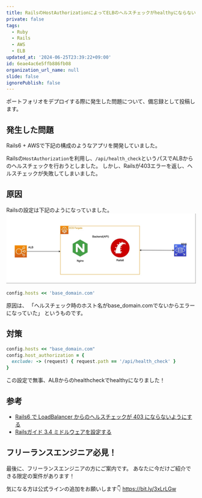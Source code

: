 ```yaml
---
title: RailsのHostAuthorizationによってELBのヘルスチェックがhealthyにならない
private: false
tags:
  - Ruby
  - Rails
  - AWS
  - ELB
updated_at: '2024-06-25T23:39:22+09:00'
id: 6eae4ac6e5ffb886fb08
organization_url_name: null
slide: false
ignorePublish: false
---
```


ポートフォリオをデプロイする際に発生した問題について、備忘録として投稿します。

## 発生した問題

Rails6 + AWSで下記の構成のようなアプリを開発していました。

Railsの`HostAuthorization`を利用し、`/api/health_check`というパスでALBからのヘルスチェックを行おうとしました。
しかし、Railsが403エラーを返し、ヘルスチェックが失敗してしまいました。

## 原因

Railsの設定は下記のようになっていました。
![](https://raw.githubusercontent.com/nomikazu-x/TIL/master/images/prettier-plugin-astro-organize-imports/alb-esc-nginx-rails-rds.jpg)

```ruby:environments/production.rb
config.hosts << 'base_domain.com'
```

原因は、
「ヘルスチェック時のホスト名がbase_domain.comでないからエラーになっていた」
というものです。

## 対策
```ruby:environments/production.rb
config.hosts << "base_domain.com"
config.host_authorization = { 
  exclude: -> (request) { request.path == '/api/health_check' }
}
```

この設定で無事、ALBからのhealthcheckでhealthyになりました！

## 参考
- [Rails6 で LoadBalancer からのヘルスチェックが 403 にならないようにする](https://qiita.com/takahiro-nakayama/items/33333333333333333333)
- [Railsガイド 3.4 ミドルウェアを設定する](https://railsguides.jp/configuring.html#configuring-middleware)

## フリーランスエンジニア必見！

最後に、フリーランスエンジニアの方にご案内です。
あなたに今だけご紹介できる限定の案件があります！

気になる方は公式ラインの追加をお願いします👇
https://bit.ly/3xLrLGw